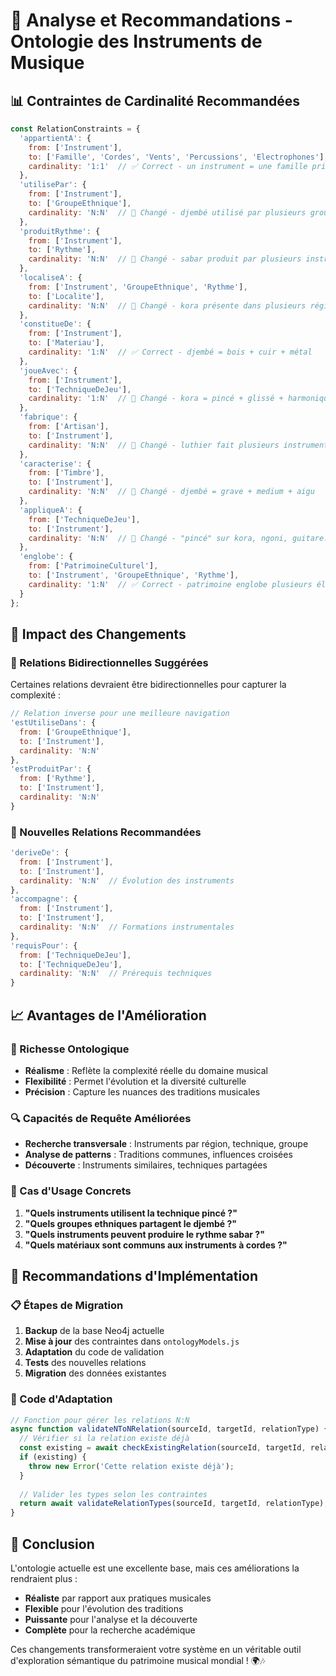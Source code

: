 # 🎼 Analyse et Recommandations - Ontologie des Instruments de Musique

## 📊 Contraintes de Cardinalité Recommandées

```javascript
const RelationConstraints = {
  'appartientA': {
    from: ['Instrument'],
    to: ['Famille', 'Cordes', 'Vents', 'Percussions', 'Electrophones'],
    cardinality: '1:1'  // ✅ Correct - un instrument = une famille principale
  },
  'utilisePar': {
    from: ['Instrument'],
    to: ['GroupeEthnique'],
    cardinality: 'N:N'  // 🔄 Changé - djembé utilisé par plusieurs groupes
  },
  'produitRythme': {
    from: ['Instrument'],
    to: ['Rythme'],
    cardinality: 'N:N'  // 🔄 Changé - sabar produit par plusieurs instruments
  },
  'localiseA': {
    from: ['Instrument', 'GroupeEthnique', 'Rythme'],
    to: ['Localite'],
    cardinality: 'N:N'  // 🔄 Changé - kora présente dans plusieurs régions
  },
  'constitueDe': {
    from: ['Instrument'],
    to: ['Materiau'],
    cardinality: '1:N'  // ✅ Correct - djembé = bois + cuir + métal
  },
  'joueAvec': {
    from: ['Instrument'],
    to: ['TechniqueDeJeu'],
    cardinality: '1:N'  // 🔄 Changé - kora = pincé + glissé + harmoniques
  },
  'fabrique': {
    from: ['Artisan'],
    to: ['Instrument'],
    cardinality: 'N:N'  // 🔄 Changé - luthier fait plusieurs instruments
  },
  'caracterise': {
    from: ['Timbre'],
    to: ['Instrument'],
    cardinality: 'N:N'  // 🔄 Changé - djembé = grave + medium + aigu
  },
  'appliqueA': {
    from: ['TechniqueDeJeu'],
    to: ['Instrument'],
    cardinality: 'N:N'  // 🔄 Changé - "pincé" sur kora, ngoni, guitare...
  },
  'englobe': {
    from: ['PatrimoineCulturel'],
    to: ['Instrument', 'GroupeEthnique', 'Rythme'],
    cardinality: '1:N'  // ✅ Correct - patrimoine englobe plusieurs éléments
  }
};
```

## 🎯 Impact des Changements

### 🔄 Relations Bidirectionnelles Suggérées
Certaines relations devraient être bidirectionnelles pour capturer la complexité :

```javascript
// Relation inverse pour une meilleure navigation
'estUtiliseDans': {
  from: ['GroupeEthnique'],
  to: ['Instrument'],
  cardinality: 'N:N'
},
'estProduitPar': {
  from: ['Rythme'],
  to: ['Instrument'],
  cardinality: 'N:N'
}
```

### 🌟 Nouvelles Relations Recommandées

```javascript
'deriveDe': {
  from: ['Instrument'],
  to: ['Instrument'],
  cardinality: 'N:N'  // Évolution des instruments
},
'accompagne': {
  from: ['Instrument'],
  to: ['Instrument'],
  cardinality: 'N:N'  // Formations instrumentales
},
'requisPour': {
  from: ['TechniqueDeJeu'],
  to: ['TechniqueDeJeu'],
  cardinality: 'N:N'  // Prérequis techniques
}
```

## 📈 Avantages de l'Amélioration

### 🎪 Richesse Ontologique
- **Réalisme** : Reflète la complexité réelle du domaine musical
- **Flexibilité** : Permet l'évolution et la diversité culturelle
- **Précision** : Capture les nuances des traditions musicales

### 🔍 Capacités de Requête Améliorées
- **Recherche transversale** : Instruments par région, technique, groupe
- **Analyse de patterns** : Traditions communes, influences croisées
- **Découverte** : Instruments similaires, techniques partagées

### 🎯 Cas d'Usage Concrets
1. **"Quels instruments utilisent la technique pincé ?"**
2. **"Quels groupes ethniques partagent le djembé ?"**
3. **"Quels instruments peuvent produire le rythme sabar ?"**
4. **"Quels matériaux sont communs aux instruments à cordes ?"**

## 🚀 Recommandations d'Implémentation

### 📋 Étapes de Migration
1. **Backup** de la base Neo4j actuelle
2. **Mise à jour** des contraintes dans `ontologyModels.js`
3. **Adaptation** du code de validation
4. **Tests** des nouvelles relations
5. **Migration** des données existantes

### 🔧 Code d'Adaptation
```javascript
// Fonction pour gérer les relations N:N
async function validateNToNRelation(sourceId, targetId, relationType) {
  // Vérifier si la relation existe déjà
  const existing = await checkExistingRelation(sourceId, targetId, relationType);
  if (existing) {
    throw new Error('Cette relation existe déjà');
  }
  
  // Valider les types selon les contraintes
  return await validateRelationTypes(sourceId, targetId, relationType);
}
```

## 🎵 Conclusion

L'ontologie actuelle est une excellente base, mais ces améliorations la rendraient plus :
- **Réaliste** par rapport aux pratiques musicales
- **Flexible** pour l'évolution des traditions
- **Puissante** pour l'analyse et la découverte
- **Complète** pour la recherche académique

Ces changements transformeraient votre système en un véritable outil d'exploration sémantique du patrimoine musical mondial ! 🌍🎶